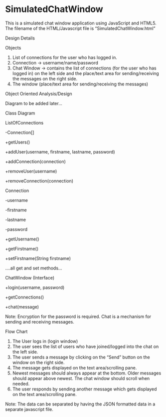 # SimulatedChatWindow

This is a simulated chat window application using JavaScript and HTML5. The filename of the HTML/Javascript file is “SimulatedChatWindow.html”

Design Details

Objects

1.	List of connections for the user who has logged in.
2.	Connection -> username/name/password
3.	Chat Window -> contains the list of connections (for the user who has logged in) on the left side and the place/text area for sending/receiving the messages on the right side.
4.	The window (place/text area for sending/receiving the messages)

Object Oriented Analysis/Design

Diagram to be added later...

Class Diagram

ListOfConnections 

-Connection[]

+getUsers()

+addUser(username, firstname, lastname, password)

+addConnection(connection)

+removeUser(username)

+removeConnection(connection)




Connection 

-username

-firstname

-lastname

-password


+getUsername()

+getFirstname()

+setFirstname(String firstname)

….all get and set methods…

ChatWindow (Interface)

+login(username, password)

+getConnections() 

+chat(message)

Note: Encryption for the password is required. Chat is a mechanism for sending and receiving messages. 


Flow Chart

1. The User logs in (login window) 
2. The user sees the list of users who have joined/logged into the chat on the left side. 
3. The user sends a message by clicking on the “Send” button on the window on the right side. 
4. The message gets displayed on the text area/scrolling pane.
5. Newest messages should always appear at the bottom. Older messages should appear above newest. The chat window should scroll when needed. 
6. The user responds by sending another message which gets displayed on the text area/scrolling pane. 

  Note:
  The data can be separated by having the JSON formatted data in a separate javascript file.

